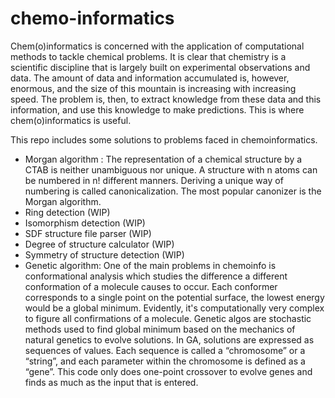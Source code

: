 # chemo-informatics

Chem(o)informatics is 
concerned with the application of computational methods to tackle chemical 
problems. It is clear that chemistry is a scientific discipline that is largely 
built on experimental observations and data. The amount of data and 
information accumulated is, however, enormous, and the size of this mountain is increasing with increasing speed. The problem is, then, to extract knowledge from these data and this information, and use this knowledge to make predictions. This is where chem(o)informatics is useful.

This repo includes some solutions to problems faced in chemoinformatics.
- Morgan algorithm : The representation of a chemical structure by a CTAB is neither unambiguous nor unique. A structure with n atoms can be numbered in n! different manners. Deriving a unique way of numbering is called canonicalization. The most popular canonizer is the Morgan algorithm.
- Ring detection (WIP)
- Isomorphism detection (WIP)
- SDF structure file parser (WIP)
- Degree of structure calculator (WIP)
- Symmetry of structure detection (WIP)
- Genetic algorithm: One of the main problems in chemoinfo is conformational analysis which studies the difference a different conformation of a molecule causes to occur. Each conformer corresponds to a single point on the potential surface, the lowest energy would be a global minimum. Evidently, it's computationally very complex to figure all confirmations of a molecule. Genetic algos are stochastic methods used to find global minimum based on the mechanics of natural genetics to evolve solutions. In GA, solutions are expressed as sequences of values. Each sequence is called a “chromosome” or a “string”, and each parameter within the chromosome is defined as a “gene”. 
    This code only does one-point crossover to evolve genes and finds as much as the input that is entered.

